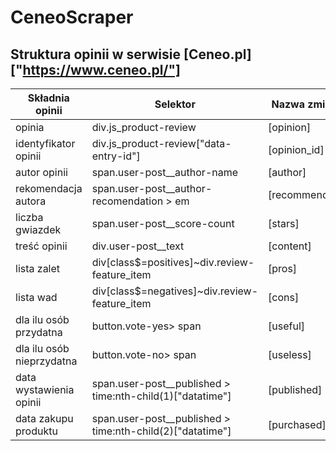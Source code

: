 # CeneoScraper

## Struktura opinii w serwisie [Ceneo.pl]["https://www.ceneo.pl/"]

|Składnia opinii|Selektor|Nazwa zmiennej|Typ danych|
|---------------|--------|--------------|----------|
|opinia|div.js_product-review|[opinion]|bs4.element.ResultSet|
|identyfikator opinii|div.js_product-review\["data-entry-id"\]|[opinion_id]||
|autor opinii|span.user-post__author-name|[author]||
|rekomendacja autora|span.user-post__author-recomendation > em|[recommendation]||
|liczba gwiazdek|span.user-post__score-count|[stars]||
|treść opinii|div.user-post__text|[content]||
|lista zalet|div[class$=positives]~div.review-feature_item|[pros]||
|lista wad|div[class$=negatives]~div.review-feature_item|[cons]||
|dla ilu osób przydatna|button.vote-yes> span|[useful]||
|dla ilu osób nieprzydatna |button.vote-no> span|[useless]||
|data wystawienia opinii|span.user-post__published > time:nth-child(1)\["datatime"\]|[published]||
|data zakupu produktu|span.user-post__published > time:nth-child(2)\["datatime"\]|[purchased]||
